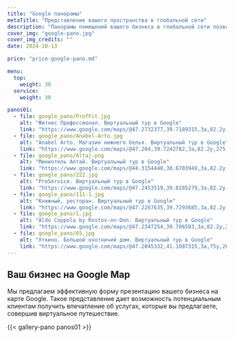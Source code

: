 ```yaml
---
title: "Google панорамы"
metaTitle: "Представление вашего пространства в глобальной сети"
description: "Панорамы помещений вашего бизнеса в глобальной сети позволяют огромной аудитории создать у себя яркое положительное впечатление о нем"
cover_img: "google-pano.jpg"
cover_img_credits: ""
date: 2024-10-13

price: "price-google-pano.md"

menu:
  top:
    weight: 30
  service:
    weight: 30

panos01:
  - file: google_pano/ProfFit.jpg
    alt: "Фитнес Профессионал. Виртуальный тур в Google"
    link: "https://www.google.com/maps/@47.2732377,39.7189315,3a,82.2y,303.96h,93.71t/data=!3m8!1e1!3m6!1sAF1QipOp4BIa95QWePtsfh1C4eWu0l5IW5Dv-G9X4h95!2e10!3e12!6s%2F%2Flh5.ggpht.com%2Fp%2FAF1QipOp4BIa95QWePtsfh1C4eWu0l5IW5Dv-G9X4h95%3Dw900-h600-k-no-pi-3.7099999999999937-ya273.6799993133545-ro0-fo100!7i7308!8i3654?entry=ttu&g_ep=EgoyMDI0MTEwNi4wIKXMDSoASAFQAw%3D%3D"
  - file: google_pano/Anabel-Arto.jpg
    alt: "Anabel Arto. Магазин нижнего белья. Виртуальный тур в Google"
    link: "https://www.google.com/maps/@47.204,39.7242782,3a,82.2y,275.63h,85.41t/data=!3m8!1e1!3m6!1sAF1QipOlXqTI0p1fczXHewvhwqmsPpCqa-Lwwq3A7nPt!2e10!3e12!6s%2F%2Flh5.ggpht.com%2Fp%2FAF1QipOlXqTI0p1fczXHewvhwqmsPpCqa-Lwwq3A7nPt%3Dw900-h600-k-no-pi4.594776950275886-ya167.21309771291112-ro0-fo100!7i7340!8i3670?entry=ttu&g_ep=EgoyMDI0MTEwNi4wIKXMDSoASAFQAw%3D%3D"
  - file: google_pano/Altaj.png
    alt: "Миниотель Алтай. Виртуальный тур в Google"
    link: "https://www.google.com/maps/@44.3154448,38.6703949,3a,82.2y,241.34h,78.84t/data=!3m8!1e1!3m6!1sAF1QipMjiLhDdbaW1ZVdp_vLgavW5bdc5CfNnqmreqcr!2e10!3e12!6s%2F%2Flh5.ggpht.com%2Fp%2FAF1QipMjiLhDdbaW1ZVdp_vLgavW5bdc5CfNnqmreqcr%3Dw900-h600-k-no-pi11.159999999999997-ya344.82999023437503-ro0-fo100!7i7376!8i3688?entry=ttu&g_ep=EgoyMDI0MTEwNi4wIKXMDSoASAFQAw%3D%3D"
  - file: google_pano/222.jpg
    alt: "ProService. Виртуальный тур в Google"
    link: "https://www.google.com/maps/@47.2453519,39.8285279,3a,82.2y,238.93h,86.97t/data=!3m8!1e1!3m6!1sAF1QipOE5nGhI4Jn2-7ZGMcTw5VojI1ss5FqoiIWtU1r!2e10!3e12!6s%2F%2Flh5.ggpht.com%2Fp%2FAF1QipOE5nGhI4Jn2-7ZGMcTw5VojI1ss5FqoiIWtU1r%3Dw900-h600-k-no-pi3.030000000000001-ya246.09000366210938-ro0-fo100!7i7360!8i3680?entry=ttu&g_ep=EgoyMDI0MTEwNi4wIKXMDSoASAFQAw%3D%3D"
  - file: google_pano/111-1.jpg
    alt: "Книжный, ресторан. Виртуальный тур в Google"
    link: "https://www.google.com/maps/@47.2267635,39.7293685,3a,82.2y,249.95h,81.55t/data=!3m8!1e1!3m6!1sAF1QipOdITAaFaobbzE6jWWgZ8kp2KGD1_smr_LdnmVt!2e10!3e12!6s%2F%2Flh5.ggpht.com%2Fp%2FAF1QipOdITAaFaobbzE6jWWgZ8kp2KGD1_smr_LdnmVt%3Dw900-h600-k-no-pi8.450000000000003-ya298.5699951171875-ro0-fo100!7i7336!8i3668?entry=ttu&g_ep=EgoyMDI0MTEwNi4wIKXMDSoASAFQAw%3D%3D"
  - file: google_pano/1.jpg
    alt: "Aldo Coppola by Rostov-on-Don. Виртуальный тур в Google"
    link: "https://www.google.com/maps/@47.2347254,39.706503,3a,82.2y,270.04h,90.42t/data=!3m8!1e1!3m6!1sAF1QipMX41gkLlBMYqkzFhv_yuf5NjB-MpdYWSsaaNPd!2e10!3e12!6s%2F%2Flh5.ggpht.com%2Fp%2FAF1QipMX41gkLlBMYqkzFhv_yuf5NjB-MpdYWSsaaNPd%3Dw900-h600-k-no-pi-0.4200000000000017-ya232.9700003051758-ro0-fo100!7i9000!8i4500?entry=ttu&g_ep=EgoyMDI0MTEwNi4wIKXMDSoASAFQAw%3D%3D"
  - file: google_pano/65.jpg
    alt: "Уткино. Большой охотничий дом. Виртуальный тур в Google"
    link: "https://www.google.com/maps/@47.2045332,41.1087315,3a,75y,264.62h,84.08t/data=!3m7!1e1!3m5!1sAF1QipM512X9UWzawkq80HNdFkbiX0nIxg9t0wsESJRI!2e10!6s%2F%2Flh5.ggpht.com%2Fp%2FAF1QipM512X9UWzawkq80HNdFkbiX0nIxg9t0wsESJRI%3Dw900-h600-k-no-pi5.924498421966078-ya268.62437678544086-ro0-fo100!7i9000!8i4500?entry=ttu&g_ep=EgoyMDI0MTEwNi4wIKXMDSoASAFQAw%3D%3D"
---
```


## Ваш бизнес на Google Map

Мы предлагаем эффективную форму презентацию вашего бизнеса на карте Google. Такое представление дает возможность потенциальным клиентам получить впечатление об услугах, которые вы предлагаете, совершив виртуальное путешествие.

{{< gallery-pano panos01 >}}